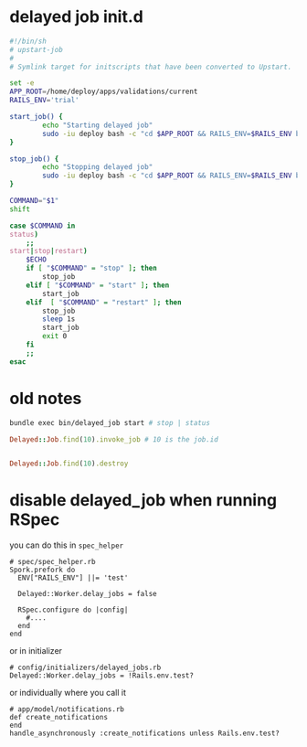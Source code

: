 
# delayed job init.d

```bash
#!/bin/sh
# upstart-job
#
# Symlink target for initscripts that have been converted to Upstart.

set -e
APP_ROOT=/home/deploy/apps/validations/current
RAILS_ENV='trial'

start_job() {
        echo "Starting delayed job"
        sudo -iu deploy bash -c "cd $APP_ROOT && RAILS_ENV=$RAILS_ENV bundle exec ./bin/delayed_job start"
}

stop_job() {
        echo "Stopping delayed job"
        sudo -iu deploy bash -c "cd $APP_ROOT && RAILS_ENV=$RAILS_ENV bundle exec ./bin/delayed_job stop"
}

COMMAND="$1"
shift

case $COMMAND in
status)
    ;;
start|stop|restart)
    $ECHO
    if [ "$COMMAND" = "stop" ]; then
        stop_job
    elif [ "$COMMAND" = "start" ]; then
        start_job
    elif  [ "$COMMAND" = "restart" ]; then
        stop_job
        sleep 1s
        start_job
        exit 0
    fi
    ;;
esac
```





# old notes

```bash
bundle exec bin/delayed_job start # stop | status

```



```ruby
Delayed::Job.find(10).invoke_job # 10 is the job.id
```

```ruby

Delayed::Job.find(10).destroy
```



# disable delayed_job when running RSpec

you can do this in `spec_helper`

    # spec/spec_helper.rb
    Spork.prefork do
      ENV["RAILS_ENV"] ||= 'test'

      Delayed::Worker.delay_jobs = false

      RSpec.configure do |config|
        #....
      end
    end

or in initializer

    # config/initializers/delayed_jobs.rb
    Delayed::Worker.delay_jobs = !Rails.env.test?


or individually where you call it

    # app/model/notifications.rb
    def create_notifications
    end
    handle_asynchronously :create_notifications unless Rails.env.test?

